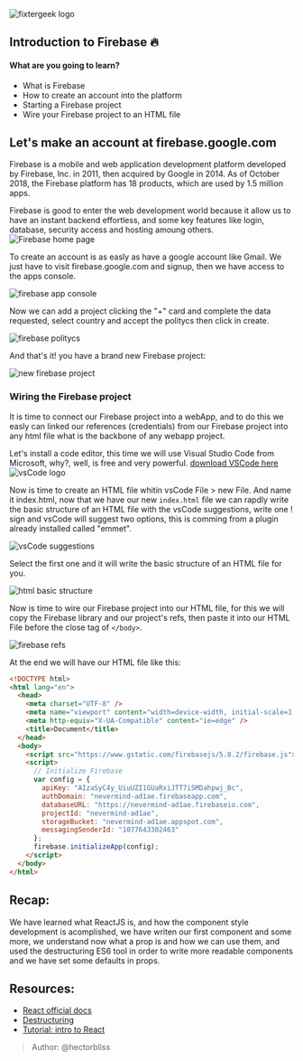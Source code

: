 ![fixtergeek logo](https://fixter.camp/static/media/geek_completo.7e1e87a7.png)

## Introduction to Firebase 🔥

#### What are you going to learn?

- What is Firebase
- How to create an account into the platform
- Starting a Firebase project
- Wire your Firebase project to an HTML file

## Let's make an account at firebase.google.com

Firebase is a mobile and web application development platform developed by Firebase, Inc. in 2011, then acquired by Google in 2014. As of October 2018, the Firebase platform has 18 products, which are used by 1.5 million apps.

Firebase is good to enter the web development world because it allow us to have an instant backend effortless, and some key features like login, database, security access and hosting amoung others.
![Firebase home page](images/firebaseHome.png)

To create an account is as easly as have a google account like Gmail. We just have to visit firebase.google.com and signup, then we have access to the apps console.

![firebase app console](images/firebaseConsole.png)

Now we can add a project clicking the "+" card and complete the data requested, select country and accept the politycs then click in create.

![firebase politycs](images/firebasePolitycs.png)

And that's it! you have a brand new Firebase project:

![new firebase project](images/firebaseProject.png)

### Wiring the Firebase project

It is time to connect our Firebase project into a webApp, and to do this we easly can linked our references (credentials) from our Firebase project into any html file what is the backbone of any webapp project.

Let's install a code editor, this time we will use Visual Studio Code from Microsoft, why?, well, is free and very powerful.
[download VSCode here](https://code.visualstudio.com/)
![vsCode logo](https://user-images.githubusercontent.com/49339/32078472-5053adea-baa7-11e7-9034-519002f12ac7.png)

Now is time to create an HTML file whitin vsCode File > new File. And name it index.html, now that we have our new `index.html` file we can rapdly write the basic structure of an HTML file with the vsCode suggestions, write one ! sign and vsCode will suggest two options, this is comming from a plugin already installed called "emmet".

![vsCode suggestions](images/emmet.png)

Select the first one and it will write the basic structure of an HTML file for you.

![html basic structure](images/htmlBasic.png)

Now is time to wire our Firebase project into our HTML file, for this we will copy the Firebase library and our project's refs, then paste it into our HTML File before the close tag of `</body>`.

![firebase refs](images/firebaseRefs.png)

At the end we will have our HTML file like this:

```html
<!DOCTYPE html>
<html lang="en">
  <head>
    <meta charset="UTF-8" />
    <meta name="viewport" content="width=device-width, initial-scale=1.0" />
    <meta http-equiv="X-UA-Compatible" content="ie=edge" />
    <title>Document</title>
  </head>
  <body>
    <script src="https://www.gstatic.com/firebasejs/5.8.2/firebase.js"></script>
    <script>
      // Initialize Firebase
      var config = {
        apiKey: "AIzaSyC4y_UiuUZI1GUaRxiJTT7iSMDahpwj_Bc",
        authDomain: "nevermind-ad1ae.firebaseapp.com",
        databaseURL: "https://nevermind-ad1ae.firebaseio.com",
        projectId: "nevermind-ad1ae",
        storageBucket: "nevermind-ad1ae.appspot.com",
        messagingSenderId: "1077643302463"
      };
      firebase.initializeApp(config);
    </script>
  </body>
</html>
```

## Recap:

We have learned what ReactJS is, and how the component style development is acomplished, we have writen our first component and some more, we understand now what a prop is and how we can use them, and used the destructuring ES6 tool in order to write more readable components and we have set some defaults in props.

## Resources:

- [React official docs](https://reactjs.org/)
- [Destructuring](http://exploringjs.com/es6/ch_destructuring.html)
- [Tutorial: intro to React](https://reactjs.org/tutorial/tutorial.html)

> Author: @hectorbliss
